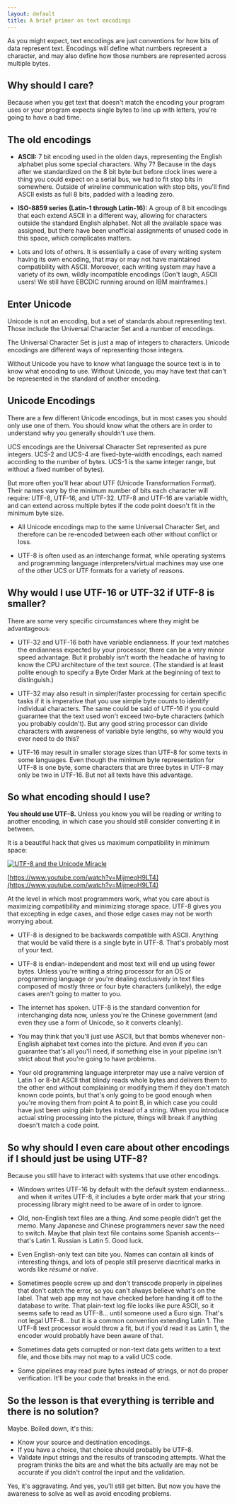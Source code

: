 ```yaml
---
layout: default
title: A brief primer on text encodings
---
```


As you might expect, text encodings are just conventions for how bits of data represent text.  Encodings will define what numbers represent a character, and may also define how those numbers are represented across multiple bytes.

## Why should I care?

Because when you get text that doesn't match the encoding your program uses or your program expects single bytes to line up with letters, you're going to have a bad time.

## The old encodings

* **ASCII:**  7 bit encoding used in the olden days, representing the English alphabet plus some special characters.  Why 7?  Because in the days after we standardized on the 8 bit byte but before clock lines were a thing you could expect on a serial bus, we had to fit stop bits in somewhere.  Outside of wireline communication with stop bits, you'll find ASCII exists as full 8 bits, padded with a leading zero.

* **ISO-8859 series (Latin-1 through Latin-16):** A group of 8 bit encodings that each extend ASCII in a different way, allowing for characters outside the standard English alphabet.  Not all the available space was assigned, but there have been unofficial assignments of unused code in this space, which complicates matters.

* Lots and lots of others.  It is essentially a case of every writing system having its own encoding, that may or may not have maintained compatibility with ASCII.  Moreover, each writing system may have a variety of its own, wildly incompatible encodings (Don't laugh, ASCII users!  We still have EBCDIC running around on IBM mainframes.)

## Enter Unicode

Unicode is not an encoding, but a set of standards about representing text.  Those include the Universal Character Set and a number of encodings.

The Universal Character Set is just a map of integers to characters.  Unicode encodings are different ways of representing those integers.

Without Unicode you have to know what language the source text is in to know what encoding to use.  Without Unicode, you may have text that can't be represented in the standard of another encoding.

## Unicode Encodings

There are a few different Unicode encodings, but in most cases you should only use one of them.  You should know what the others are in order to understand why you generally shouldn't use them.

UCS encodings are the Universal Character Set represented as pure integers.  UCS-2 and UCS-4 are fixed-byte-width encodings, each named according to the number of bytes.  UCS-1 is the same integer range, but without a fixed number of bytes).

But more often you'll hear about UTF (Unicode Transformation Format).  Their names vary by the minimum number of bits each character will require:  UTF-8, UTF-16, and UTF-32.  UTF-8 and UTF-16 are variable width, and can extend across multiple bytes if the code point doesn't fit in the minimum byte size.  

* All Unicode encodings map to the same Universal Character Set, and therefore can be re-encoded between each other without conflict or loss.

* UTF-8 is often used as an interchange format, while operating systems and programming language interpreters/virtual machines may use one of the other UCS or UTF formats for a variety of reasons.

## Why would I use UTF-16 or UTF-32 if UTF-8 is smaller?

There are some very specific circumstances where they might be advantageous:

* UTF-32 and UTF-16 both have variable endianness.  If your text matches the endianness expected by your processor, there can be a very minor speed advantage.  But it probably isn't worth the headache of having to know the CPU architecture of the text source.  (The standard is at least polite enough to specify a Byte Order Mark at the beginning of text to distinguish.)

* UTF-32 may also result in simpler/faster processing for certain specific tasks if it is imperative that you use simple byte counts to identify individual characters.  The same could be said of UTF-16 if you could guarantee that the text used won't exceed two-byte characters (which you probably couldn't).  But any good string processor can divide characters with awareness of variable byte lengths, so why would you ever need to do this?

* UTF-16 may result in smaller storage sizes than UTF-8 for some texts in some languages.  Even though the minimum byte representation for UTF-8 is one byte, some characters that are three bytes in UTF-8 may only be two in UTF-16.  But not all texts have this advantage.

## So what encoding should I use?

**You should use UTF-8.**  Unless you know you will be reading or writing to another encoding, in which case you should still consider converting it in between.

It is a beautiful hack that gives us maximum compatibility in minimum space: 

[![UTF-8 and the Unicode Miracle](https://img.youtube.com/vi/MijmeoH9LT4/0.jpg)](https://www.youtube.com/watch?v=MijmeoH9LT4 "UTF-8 and the Unicode Miracle")

[https://www.youtube.com/watch?v=MijmeoH9LT4](https://www.youtube.com/watch?v=MijmeoH9LT4)

At the level in which most programmers work, what you care about is maximizing compatibility and minimizing storage space.  UTF-8 gives you that excepting in edge cases, and those edge cases may not be worth worrying about.

* UTF-8 is designed to be backwards compatible with ASCII.  Anything that would be valid there is a single byte in UTF-8.  That's probably most of your text.  

* UTF-8 is endian-independent and most text will end up using fewer bytes.  Unless you're writing a string processor for an OS or programming language or you're dealing exclusively in text files composed of mostly three or four byte characters (unlikely), the edge cases aren't going to matter to you. 

* The internet has spoken.  UTF-8 is the standard convention for interchanging data now, unless you're the Chinese government (and even they use a form of Unicode, so it converts cleanly).

* You may think that you'll just use ASCII, but that bombs whenever non-English alphabet text comes into the picture.  And even if you can guarantee that's all you'll need, if something else in your pipeline isn't strict about that you're going to have problems.

* Your old programming language interpreter may use a naïve version of Latin 1 or 8-bit ASCII that blindy reads whole bytes and delivers them to the other end without complaining or modifying them if they don't match known code points, but that's only going to be good enough when you're moving them from point A to point B, in which case you could have just been using plain bytes instead of a string.  When you introduce actual string processing into the picture, things will break if anything doesn't match a code point.

## So why should I even care about other encodings if I should just be using UTF-8?

Because you still have to interact with systems that use other encodings.  

* Windows writes UTF-16 by default with the default system endianness...  and when it writes UTF-8, it includes a byte order mark that your string processing library might need to be aware of in order to ignore.

* Old, non-English text files are a thing.  And some people didn't get the memo.  Many Japanese and Chinese programmers never saw the need to switch.  Maybe that plain text file contains some Spanish accents--that's Latin 1.  Russian is Latin 5.  Good luck.

* Even English-only text can bite you.  Names can contain all kinds of interesting things, and lots of people still preserve diacritical marks in words like *résumé* or *naïve*.

* Sometimes people screw up and don't transcode properly in pipelines that don't catch the error, so you can't always believe what's on the label.  That web app may not have checked before handing it off to the database to write.  That plain-text log file looks like pure ASCII, so it seems safe to read as UTF-8...  until someone used a Euro sign.  That's not legal UTF-8...  but it is a common convention extending Latin 1.  The UTF-8 text processor would throw a fit, but if you'd read it as Latin 1, the encoder would probably have been aware of that.  

* Sometimes data gets corrupted or non-text data gets written to a text file, and those bits may not map to a valid UCS code.

* Some pipelines may read pure bytes instead of strings, or not do proper verification.  It'll be your code that breaks in the end.

## So the lesson is that everything is terrible and there is no solution?

Maybe.  Boiled down, it's this:

* Know your source and destination encodings.
* If you have a choice, that choice should probably be UTF-8.
* Validate input strings and the results of transcoding attempts.  What the program thinks the bits are and what the bits actually are may not be accurate if you didn't control the input and the validation.

Yes, it's aggravating.  And yes, you'll still get bitten.  But now you have the awareness to solve as well as avoid encoding problems.
